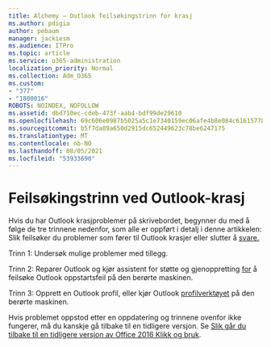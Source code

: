 ```yaml
---
title: Alchemy – Outlook feilsøkingstrinn for krasj
ms.author: pdigia
author: pebaum
manager: jackiesm
ms.audience: ITPro
ms.topic: article
ms.service: o365-administration
localization_priority: Normal
ms.collection: Adm_O365
ms.custom:
- "377"
- "1800016"
ROBOTS: NOINDEX, NOFOLLOW
ms.assetid: dbd710ec-cdeb-473f-aab4-bdf99de29610
ms.openlocfilehash: 69c606e0987b5025a5c1e7340159ec06afe4b8e084c61615778a90114f9b4ecb
ms.sourcegitcommit: b5f7da89a650d2915dc652449623c78be6247175
ms.translationtype: MT
ms.contentlocale: nb-NO
ms.lasthandoff: 08/05/2021
ms.locfileid: "53933690"
---
```

# <a name="outlook-crash-troubleshooting-steps"></a>Feilsøkingstrinn ved Outlook-krasj

Hvis du har Outlook krasjproblemer på skrivebordet, begynner du med å følge de tre trinnene nedenfor, som alle er oppført i detalj i denne artikkelen: Slik feilsøker du problemer som fører til Outlook krasjer eller slutter å [svare.](https://docs.microsoft.com/exchange/troubleshoot/outlook-crashes/crash-issues)
  
Trinn 1: Undersøk mulige problemer med tillegg.
  
Trinn 2: Reparer Outlook og kjør assistent for støtte og gjenoppretting [for](https://aka.ms/SaRA-OutlookWontStart) å feilsøke Outlook oppstartsfeil på den berørte maskinen.
  
Trinn 3: Opprett en Outlook profil, eller kjør Outlook [profilverktøyet](https://aka.ms/SaRA-OutlookSetupProfile) på den berørte maskinen.
  
Hvis problemet oppstod etter en oppdatering og trinnene ovenfor ikke fungerer, må du kanskje gå tilbake til en tidligere versjon.  Se [Slik går du tilbake til en tidligere versjon av Office 2016 Klikk og bruk](https://support.microsoft.com/help/2770432).
  